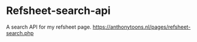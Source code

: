 # Refsheet-search-api
A search API for my refsheet page.
https://anthonytoons.nl/pages/refsheet-search.php
